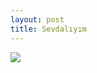 ```yaml
---
layout: post
title: Sevdalıyım
---
```


![](http://gifgalaksi.com/upload/tumblr_mlg2n2EE5c1qaz0qto1_400.gif)

